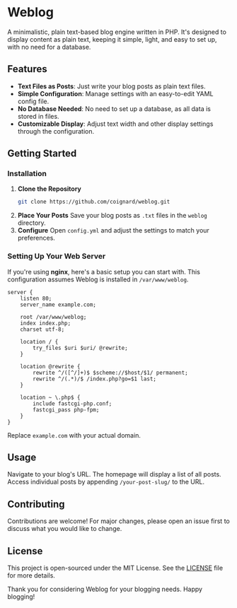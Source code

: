 # Weblog

A minimalistic, plain text-based blog engine written in PHP. It's designed to display content as plain text, keeping it simple, light, and easy to set up, with no need for a database.

## Features

- **Text Files as Posts**: Just write your blog posts as plain text files.
- **Simple Configuration**: Manage settings with an easy-to-edit YAML config file.
- **No Database Needed**: No need to set up a database, as all data is stored in files.
- **Customizable Display**: Adjust text width and other display settings through the configuration.

## Getting Started

### Installation

1. **Clone the Repository**
   ```bash
   git clone https://github.com/coignard/weblog.git
   ```
2. **Place Your Posts**
   Save your blog posts as `.txt` files in the `weblog` directory.
3. **Configure**
   Open `config.yml` and adjust the settings to match your preferences.

### Setting Up Your Web Server

If you're using **nginx**, here's a basic setup you can start with. This configuration assumes Weblog is installed in `/var/www/weblog`.

```nginx
server {
    listen 80;
    server_name example.com;

    root /var/www/weblog;
    index index.php;
    charset utf-8;

    location / {
        try_files $uri $uri/ @rewrite;
    }

    location @rewrite {
        rewrite ^/([^/]+)$ $scheme://$host/$1/ permanent;
        rewrite ^/(.*)/$ /index.php?go=$1 last;
    }

    location ~ \.php$ {
        include fastcgi-php.conf;
        fastcgi_pass php-fpm;
    }
}
```

Replace `example.com` with your actual domain.

## Usage

Navigate to your blog's URL. The homepage will display a list of all posts. Access individual posts by appending `/your-post-slug/` to the URL.

## Contributing

Contributions are welcome! For major changes, please open an issue first to discuss what you would like to change.

## License

This project is open-sourced under the MIT License. See the [LICENSE](LICENSE) file for more details.

Thank you for considering Weblog for your blogging needs. Happy blogging!
